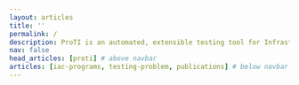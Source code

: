 ```yaml
---
layout: articles
title: ''
permalink: /
description: ProTI is an automated, extensible testing tool for Infrastructure as Code programs.
nav: false
head_articles: [proti] # above navbar
articles: [iac-programs, testing-problem, publications] # below navbar
---
```

